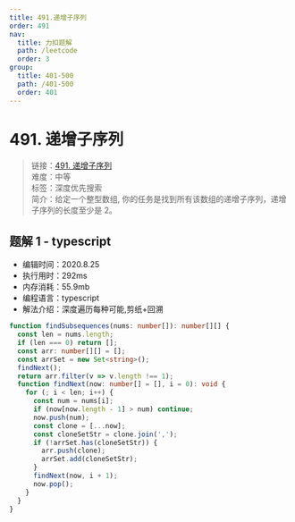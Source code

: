 ```yaml
---
title: 491.递增子序列
order: 491
nav:
  title: 力扣题解
  path: /leetcode
  order: 3
group:
  title: 401-500
  path: /401-500
  order: 401
---
```


# 491. 递增子序列

> 链接：[491. 递增子序列](https://leetcode-cn.com/problems/increasing-subsequences/)  
> 难度：中等  
> 标签：深度优先搜索  
> 简介：给定一个整型数组, 你的任务是找到所有该数组的递增子序列，递增子序列的长度至少是 2。

## 题解 1 - typescript

- 编辑时间：2020.8.25
- 执行用时：292ms
- 内存消耗：55.9mb
- 编程语言：typescript
- 解法介绍：深度遍历每种可能,剪纸+回溯

```typescript
function findSubsequences(nums: number[]): number[][] {
  const len = nums.length;
  if (len === 0) return [];
  const arr: number[][] = [];
  const arrSet = new Set<string>();
  findNext();
  return arr.filter(v => v.length !== 1);
  function findNext(now: number[] = [], i = 0): void {
    for (; i < len; i++) {
      const num = nums[i];
      if (now[now.length - 1] > num) continue;
      now.push(num);
      const clone = [...now];
      const cloneSetStr = clone.join(',');
      if (!arrSet.has(cloneSetStr)) {
        arr.push(clone);
        arrSet.add(cloneSetStr);
      }
      findNext(now, i + 1);
      now.pop();
    }
  }
}
```
